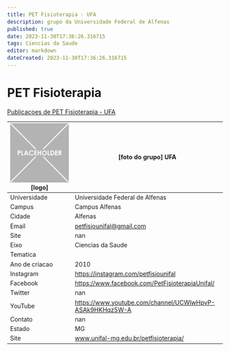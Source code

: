 ```yaml
---
title: PET Fisioterapia - UFA
description: grupo da Universidade Federal de Alfenas
published: true
date: 2023-11-30T17:36:26.316715
tags: Ciencias da Saude
editor: markdown
dateCreated: 2023-11-30T17:36:26.316715
---
```


# PET Fisioterapia

[Publicacoes de PET Fisioterapia - UFA](/atividade/8PETFisioterapiaUFA/feed.md)

| ![placeholder.png](/placeholder.png) [logo] | [foto do grupo] UFA         |
| ------------------------------------------- | ------------------------------------------------- |
| Universidade                                | Universidade Federal de Alfenas      |
| Campus                                      | Campus Alfenas            |
| Cidade                                      | Alfenas             |
| Email                                       | petfisiounifal@gmail.com             |
| Site                                        | nan              |
| Eixo                                        | Ciencias da Saude              |
| Tematica                                    |           |
| Ano de criacao                              | 2010        |
| Instagram                                   | https://instagram.com/petfisiounifal         |
| Facebook                                    | https://www.facebook.com/PetFisioterapiaUnifal/          |
| Twitter                                     | nan           |
| YouTube                                     | https://www.youtube.com/channel/UCWlwHpvP-ASAk9HKHqz5W-A           |
| Contato                                     | nan         |
| Estado                                      |  MG            |
| Site                                        | www.unifal-mg.edu.br/petfisioterapia/ |
